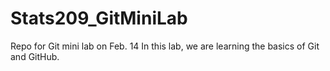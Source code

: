 # Stats209_GitMiniLab
Repo for Git mini lab on Feb. 14
In this lab, we are learning the basics of Git and GitHub.